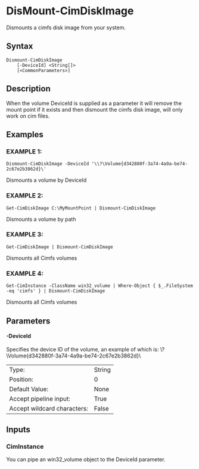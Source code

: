 # DisMount-CimDiskImage        
        
Dismounts a cimfs disk image from your system.

## Syntax

```
Dismount-CimDiskImage 
    [-DeviceId] <String[]> 
    [<CommonParameters>]
```

## Description
When the volume DeviceId is supplied as a parameter it will remove the mount point if it exists and then dismount the cimfs disk image, will only work on cim files.

## Examples


### EXAMPLE 1:

```
Dismount-CimDiskImage -DeviceId '\\?\Volume{d342880f-3a74-4a9a-be74-2c67e2b3862d}\'
```

Dismounts a volume by DeviceId

### EXAMPLE 2:

```
Get-CimDiskImage C:\MyMountPoint | Dismount-CimDiskImage
```

Dismounts a volume by path

### EXAMPLE 3:

```
Get-CimDiskImage | Dismount-CimDiskImage
```
Dismounts all Cimfs volumes

### EXAMPLE 4:

```
Get-CimInstance -ClassName win32_volume | Where-Object { $_.FileSystem -eq 'cimfs' } | Dismount-CimDiskImage
```
Dismounts all Cimfs volumes

## Parameters

#### -DeviceId

Specifies the device ID of the volume, an example of which is: \\?\Volume{d342880f-3a74-4a9a-be74-2c67e2b3862d}\


|  | |
|---|---|
| Type:    | String |
| Position: | 0 |
| Default Value: | None |
| Accept pipeline input: | True |
| Accept wildcard characters: | False |

## Inputs

### CimInstance

You can pipe an win32_volume object to the DeviceId parameter.